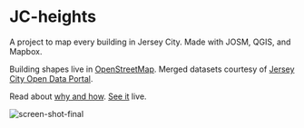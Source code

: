 # JC-heights

A project to map every building in Jersey City. Made with JOSM, QGIS, and Mapbox. 

Building shapes live in <a href= "http://www.openstreetmap.org/export#map=13/40.7274/-74.0674" target = "_blank">OpenStreetMap</a>. 
Merged datasets courtesy of <a href= "http://data.jerseycitynj.gov./" target = "_blank">Jersey City Open Data Portal</a>.

Read about <a href ="http://www.sarahmakesmaps.com/blog/2016/3/mapping-jersey-city" target= "_blank"> why and how</a>. <a href = "http://sml2198.github.io/JC-heights/JC-buildings.html" target = "_blank">See it</a> live.

![screen-shot-final](https://cloud.githubusercontent.com/assets/6125152/16428566/53c35a56-3d27-11e6-9742-f375cb680077.png)

